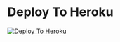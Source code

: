 
# Deploy To Heroku

[![Deploy To Heroku](https://www.herokucdn.com/deploy/button.svg)](https://heroku.com/deploy/?template=https://github.com/theamanchaudhary/Txttobido)
